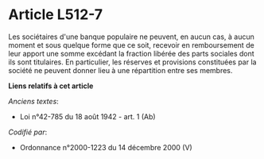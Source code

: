 # Article L512-7

Les sociétaires d'une banque populaire ne peuvent, en aucun cas, à aucun moment et sous quelque forme que ce soit, recevoir
en remboursement de leur apport une somme excédant la fraction libérée des parts sociales dont ils sont titulaires. En
particulier, les réserves et provisions constituées par la société ne peuvent donner lieu à une répartition entre ses
membres.

**Liens relatifs à cet article**

_Anciens textes_:

  - Loi n°42-785 du 18 août 1942 - art. 1 (Ab)

_Codifié par_:

  - Ordonnance n°2000-1223 du 14 décembre 2000 (V)
